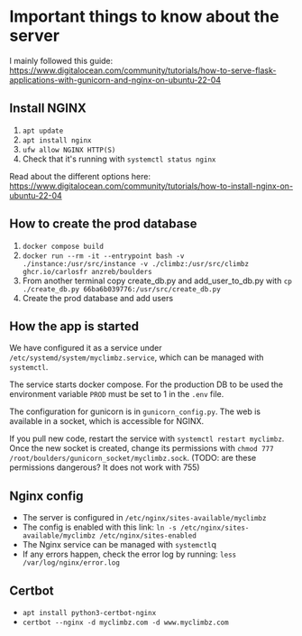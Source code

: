 # Important things to know about the server

I mainly followed this guide: https://www.digitalocean.com/community/tutorials/how-to-serve-flask-applications-with-gunicorn-and-nginx-on-ubuntu-22-04

## Install NGINX

1. `apt update`
2. `apt install nginx`
3. `ufw allow NGINX HTTP(S)`
4. Check that it's running with `systemctl status nginx`

Read about the different options here: https://www.digitalocean.com/community/tutorials/how-to-install-nginx-on-ubuntu-22-04

## How to create the prod database

1. `docker compose build`
2. `docker run --rm -it --entrypoint bash -v ./instance:/usr/src/instance -v ./climbz:/usr/src/climbz ghcr.io/carlosfr
anzreb/boulders`
3. From another terminal copy create_db.py and add_user_to_db.py with `cp ./create_db.py 66ba6b039776:/usr/src/create_db.py`
4. Create the prod database and add users

## How the app is started

We have configured it as a service under `/etc/systemd/system/myclimbz.service`, which can be managed with `systemctl`.

The service starts docker compose. For the production DB to be used the environment variable `PROD` must be set to 1 in the `.env` file.

The configuration for gunicorn is in `gunicorn_config.py`. The web is available in a socket, which is accessible for NGINX.

If you pull new code, restart the service with `systemctl restart myclimbz`. Once the new socket is created, change its permissions with `chmod 777 /root/boulders/gunicorn_socket/myclimbz.sock`. (TODO: are these permissions dangerous? It does not work with 755)


## Nginx config

- The server is configured in `/etc/nginx/sites-available/myclimbz`
- The config is enabled with this link: `ln -s /etc/nginx/sites-available/myclimbz /etc/nginx/sites-enabled`
- The Nginx service can be managed with `systemctl`q
- If any errors happen, check the error log by running: `less /var/log/nginx/error.log`


## Certbot

- `apt install python3-certbot-nginx`
- `certbot --nginx -d myclimbz.com -d www.myclimbz.com`